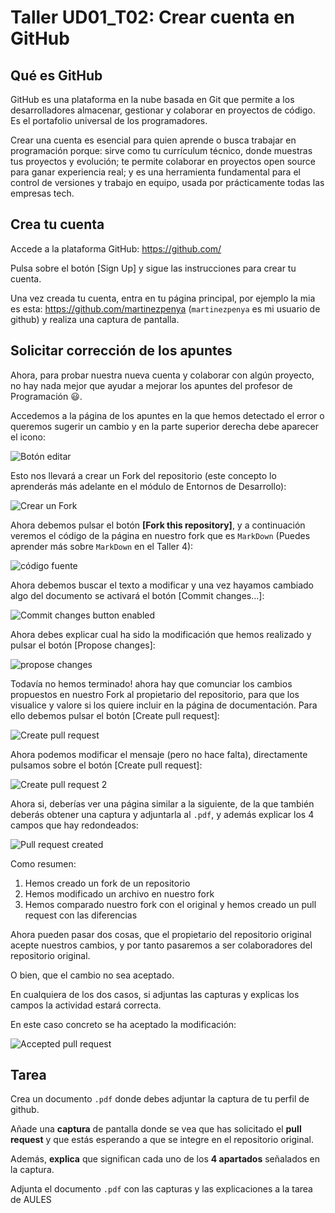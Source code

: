 # Taller UD01_T02: Crear cuenta en GitHub

## Qué es GitHub

GitHub es una plataforma en la nube basada en Git que permite a los desarrolladores almacenar, gestionar y colaborar en proyectos de código. Es el portafolio universal de los programadores.

Crear una cuenta es esencial para quien aprende o busca trabajar en programación porque: sirve como tu currículum técnico, donde muestras tus proyectos y evolución; te permite colaborar en proyectos open source para ganar experiencia real; y es una herramienta fundamental para el control de versiones y trabajo en equipo, usada por prácticamente todas las empresas tech.

## Crea tu cuenta

Accede a la plataforma GitHub: https://github.com/

Pulsa sobre el botón [Sign Up] y sigue las instrucciones para crear tu cuenta.

Una vez creada tu cuenta, entra en tu página principal, por ejemplo la mia es esta: https://github.com/martinezpenya (`martinezpenya` es mi usuario de github) y realiza una captura de pantalla.

## Solicitar corrección de los apuntes

Ahora, para probar nuestra nueva cuenta y colaborar con algún proyecto, no hay nada mejor que ayudar a mejorar los apuntes del profesor de Programación :smiley:.

Accedemos a la página de los apuntes en la que hemos detectado el error o queremos sugerir un cambio y en la parte superior derecha debe aparecer el icono:

![Botón editar](assets/GH_01.png)

Esto nos llevará a crear un Fork del repositorio (este concepto lo aprenderás más adelante en el módulo de Entornos de Desarrollo):

![Crear un Fork](assets/GH_02.png)

Ahora debemos pulsar el botón **[Fork this repository]**, y a continuación veremos el código de la página en nuestro fork que es `MarkDown` (Puedes aprender más sobre `MarkDown` en el Taller 4):

![código fuente](assets/GH_03.png)

Ahora debemos buscar el texto a modificar y una vez hayamos cambiado algo del documento se activará el botón [Commit changes...]:

![Commit changes button enabled](assets/GH_04.png)

Ahora debes explicar cual ha sido la modificación que hemos realizado y pulsar el botón [Propose changes]:

![propose changes](assets/GH_05.png)

Todavía no hemos terminado! ahora hay que comunciar los cambios propuestos en nuestro Fork al propietario del repositorio, para que los visualice y valore si los quiere incluir en la página de documentación. Para ello debemos pulsar el botón [Create pull request]:

![Create pull request](assets/GH_06.png)

Ahora podemos modificar el mensaje (pero no hace falta), directamente pulsamos sobre el botón [Create pull request]:

![Create pull request 2](assets/GH_07.png)

Ahora si, deberías ver una página similar a la siguiente, de la que también deberás obtener una captura y adjuntarla al `.pdf`, y además explicar los 4 campos que hay redondeados:

![Pull request created](assets/GH_08.png)

Como resumen:

1. Hemos creado un fork de un repositorio
2. Hemos modificado un archivo en nuestro fork
3. Hemos comparado nuestro fork con el original y hemos creado un pull request con las diferencias

Ahora pueden pasar dos cosas, que el propietario del repositorio original acepte nuestros cambios, y por tanto pasaremos a ser colaboradores del repositorio original.

O bien, que el cambio no sea aceptado.

En cualquiera de los dos casos, si adjuntas las capturas y explicas los campos la actividad estará correcta.

En este caso concreto se ha aceptado la modificación:

![Accepted pull request](assets/GH_09.png)

## Tarea

Crea un documento `.pdf` donde debes adjuntar la captura de tu perfil de github.

Añade una **captura** de pantalla donde se vea que has solicitado el **pull request** y que estás esperando a que se integre en el repositorio original. 

Además, **explica** que significan cada uno de los **4 apartados** señalados en la captura.

Adjunta el documento `.pdf` con las capturas y las explicaciones a la tarea de AULES
